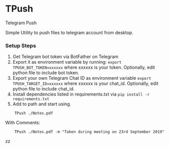 # TPush

Telegram Push

Simple Utility to push files to telegram account from desktop.


### Setup Steps

1. Get Telegram bot token via BotFather on Telegram
2. Export it as environment variable by running: `export TPUSH_BOT_TOKEN=xxxxxx` where xxxxxx is your token. Optionally, edit python file to include bot token.
3. Export your own Telegram Chat ID as environment variable `export TPUSH_TARGET_ID=xxxxxx` where xxxxxx is your chat_id. Optionally, edit python file to include chat_id.
3. Install dependencies listed in requirements.txt via `pip install -r requirements.txt`
4. Add to path and start using.


```
    TPush ./Notes.pdf
```

With Comments:

```
    TPush ./Notes.pdf -m "Taken during meeting on 23rd September 2019"
```
zz
